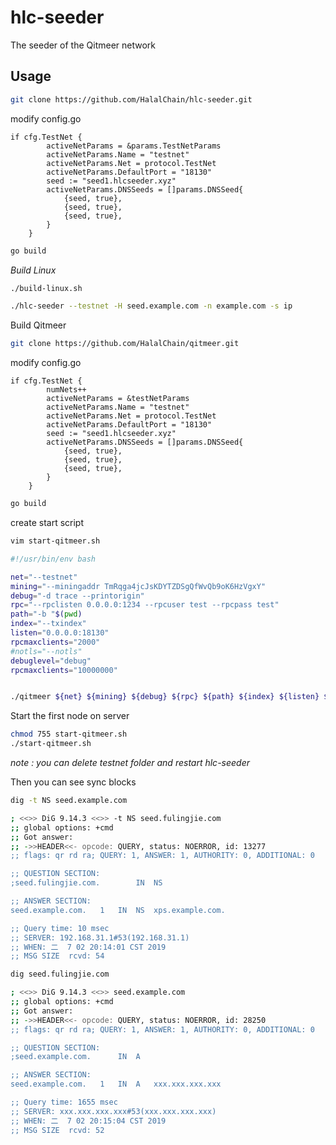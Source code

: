 # hlc-seeder

The seeder of the Qitmeer network

## Usage

```zsh
git clone https://github.com/HalalChain/hlc-seeder.git
```

modify config.go 

```golang
if cfg.TestNet {
		activeNetParams = &params.TestNetParams
		activeNetParams.Name = "testnet"
		activeNetParams.Net = protocol.TestNet
		activeNetParams.DefaultPort = "18130"
		seed := "seed1.hlcseeder.xyz"
		activeNetParams.DNSSeeds = []params.DNSSeed{
			{seed, true},
			{seed, true},
			{seed, true},
		}
	}
```

```zsh
go build
```

*Build Linux*

```zsh
./build-linux.sh
```

```zsh
./hlc-seeder --testnet -H seed.example.com -n example.com -s ip
```

Build Qitmeer

```zsh
git clone https://github.com/HalalChain/qitmeer.git
```

modify config.go

```golang
if cfg.TestNet {
		numNets++
		activeNetParams = &testNetParams
		activeNetParams.Name = "testnet"
		activeNetParams.Net = protocol.TestNet
		activeNetParams.DefaultPort = "18130"
		seed := "seed1.hlcseeder.xyz"
		activeNetParams.DNSSeeds = []params.DNSSeed{
			{seed, true},
			{seed, true},
			{seed, true},
		}
	}
```

```zsh
go build
```

create start script

```zsh
vim start-qitmeer.sh
```

```bash
#!/usr/bin/env bash

net="--testnet"
mining="--miningaddr TmRqga4jcJsKDYTZDSgQfWvQb9oK6HzVgxY"
debug="-d trace --printorigin"
rpc="--rpclisten 0.0.0.0:1234 --rpcuser test --rpcpass test"
path="-b "$(pwd)
index="--txindex"
listen="0.0.0.0:18130"
rpcmaxclients="2000"
#notls="--notls"
debuglevel="debug"
rpcmaxclients="10000000"


./qitmeer ${net} ${mining} ${debug} ${rpc} ${path} ${index} ${listen} ${rpcmaxclients} ${notls} ${debuglevel} ${rpcmaxclients} "$@"
```
Start the first node on server

```zsh
chmod 755 start-qitmeer.sh
./start-qitmeer.sh
```

*note : you can delete testnet folder and restart hlc-seeder*

Then you can see sync blocks

```zsh
dig -t NS seed.example.com
```

```zsh
; <<>> DiG 9.14.3 <<>> -t NS seed.fulingjie.com
;; global options: +cmd
;; Got answer:
;; ->>HEADER<<- opcode: QUERY, status: NOERROR, id: 13277
;; flags: qr rd ra; QUERY: 1, ANSWER: 1, AUTHORITY: 0, ADDITIONAL: 0

;; QUESTION SECTION:
;seed.fulingjie.com.		IN	NS

;; ANSWER SECTION:
seed.example.com.	1	IN	NS	xps.example.com.

;; Query time: 10 msec
;; SERVER: 192.168.31.1#53(192.168.31.1)
;; WHEN: 二  7 02 20:14:01 CST 2019
;; MSG SIZE  rcvd: 54
```

```zsh
dig seed.fulingjie.com
```

```zsh
; <<>> DiG 9.14.3 <<>> seed.example.com
;; global options: +cmd
;; Got answer:
;; ->>HEADER<<- opcode: QUERY, status: NOERROR, id: 28250
;; flags: qr rd ra; QUERY: 1, ANSWER: 1, AUTHORITY: 0, ADDITIONAL: 0

;; QUESTION SECTION:
;seed.example.com.		IN	A

;; ANSWER SECTION:
seed.example.com.	1	IN	A	xxx.xxx.xxx.xxx

;; Query time: 1655 msec
;; SERVER: xxx.xxx.xxx.xxx#53(xxx.xxx.xxx.xxx)
;; WHEN: 二  7 02 20:15:04 CST 2019
;; MSG SIZE  rcvd: 52
```